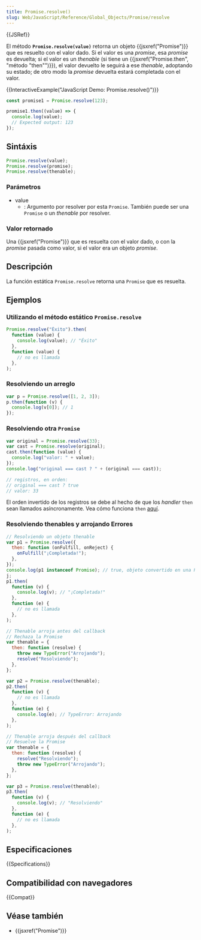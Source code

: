 ```yaml
---
title: Promise.resolve()
slug: Web/JavaScript/Reference/Global_Objects/Promise/resolve
---
```


{{JSRef}}

El método **`Promise.resolve(value)`** retorna un objeto {{jsxref("Promise")}} que es resuelto con el valor dado. Si el valor es una _promise_, esa _promise_ es devuelta; si el valor es un _thenable_ (si tiene un {{jsxref("Promise.then", "método \"then\"")}}), el valor devuelto le seguirá a ese _thenable_, adoptando su estado; de otro modo la _promise_ devuelta estará completada con el valor.

{{InteractiveExample("JavaScript Demo: Promise.resolve()")}}

```js interactive-example
const promise1 = Promise.resolve(123);

promise1.then((value) => {
  console.log(value);
  // Expected output: 123
});
```

## Sintáxis

```js
Promise.resolve(value);
Promise.resolve(promise);
Promise.resolve(thenable);
```

### Parámetros

- value
  - : Argumento por resolver por esta `Promise`. También puede ser una `Promise` o un _thenable_ por resolver.

### Valor retornado

Una {{jsxref("Promise")}} que es resuelta con el valor dado, o con la _promise_ pasada como valor, si el valor era un objeto _promise_.

## Descripción

La función estática `Promise.resolve` retorna una `Promise` que es resuelta.

## Ejemplos

### Utilizando el método estático `Promise.resolve`

```js
Promise.resolve("Éxito").then(
  function (value) {
    console.log(value); // "Éxito"
  },
  function (value) {
    // no es llamada
  },
);
```

### Resolviendo un arreglo

```js
var p = Promise.resolve([1, 2, 3]);
p.then(function (v) {
  console.log(v[0]); // 1
});
```

### Resolviendo otra `Promise`

```js
var original = Promise.resolve(33);
var cast = Promise.resolve(original);
cast.then(function (value) {
  console.log("valor: " + value);
});
console.log("original === cast ? " + (original === cast));

// registros, en orden:
// original === cast ? true
// valor: 33
```

El orden invertido de los registros se debe al hecho de que los _handler_ `then` sean llamados asíncronamente. Vea cómo funciona `then` [aquí](/es/docs/Web/JavaScript/Reference/Global_Objects/Promise/then#return_value).

### Resolviendo thenables y arrojando Errores

```js
// Resolviendo un objeto thenable
var p1 = Promise.resolve({
  then: function (onFulfill, onReject) {
    onFulfill("¡Completada!");
  },
});
console.log(p1 instanceof Promise); // true, objeto convertido en una Promise
j;
p1.then(
  function (v) {
    console.log(v); // "¡Completada!"
  },
  function (e) {
    // no es llamada
  },
);

// Thenable arroja antes del callback
// Rechaza la Promise
var thenable = {
  then: function (resolve) {
    throw new TypeError("Arrojando");
    resolve("Resolviendo");
  },
};

var p2 = Promise.resolve(thenable);
p2.then(
  function (v) {
    // no es llamada
  },
  function (e) {
    console.log(e); // TypeError: Arrojando
  },
);

// Thenable arroja después del callback
// Resuelve la Promise
var thenable = {
  then: function (resolve) {
    resolve("Resolviendo");
    throw new TypeError("Arrojando");
  },
};

var p3 = Promise.resolve(thenable);
p3.then(
  function (v) {
    console.log(v); // "Resolviendo"
  },
  function (e) {
    // no es llamada
  },
);
```

## Especificaciones

{{Specifications}}

## Compatibilidad con navegadores

{{Compat}}

## Véase también

- {{jsxref("Promise")}}
